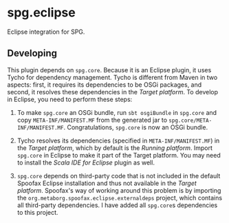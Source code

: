 # spg.eclipse

Eclipse integration for SPG.

## Developing

This plugin depends on `spg.core`. Because it is an Eclipse plugin, it uses Tycho for dependency management. Tycho is different from Maven in two aspects: first, it requires its dependencies to be OSGi packages, and second, it resolves these dependencies in the _Target platform_. To develop in Eclipse, you need to perform these steps:

1. To make `spg.core` an OSGi bundle, run `sbt osgiBundle` in `spg.core` and copy `META-INF/MANIFEST.MF` from the generated jar to `spg.core/META-INF/MANIFEST.MF`. Congratulations, `spg.core` is now an OSGi bundle.

2. Tycho resolves its dependencies (specified in `META-INF/MANIFEST.MF`) in the _Target platform_, which by default is the _Running platform_. Import `spg.core` in Eclipse to make it part of the Target platform. You may need to install the _Scala IDE for Eclipse_ plugin as well.

3. `spg.core` depends on third-party code that is not included in the default Spoofax Eclipse installation and thus not available in the _Target platform_. Spoofax's way of working around this problem is by importing the `org.metaborg.spoofax.eclipse.externaldeps` project, which contains all third-party dependencies. I have added all `spg.core`s dependencies to this project.
